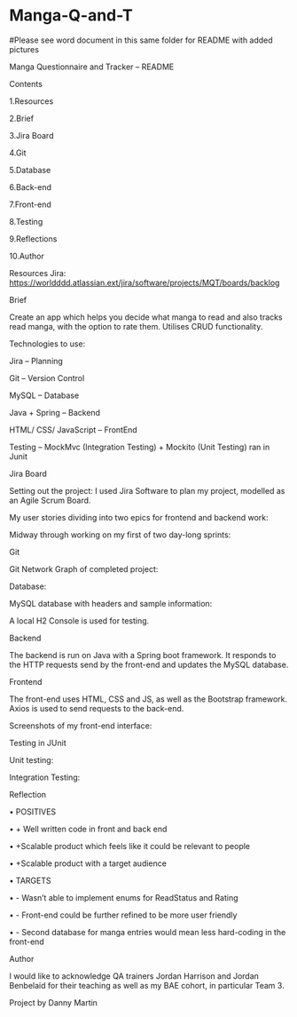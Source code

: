 # Manga-Q-and-T

#Please see word document in this same folder for README with added pictures

Manga Questionnaire and Tracker – README

Contents

1.Resources

2.Brief

3.Jira Board

4.Git

5.Database

6.Back-end

7.Front-end

8.Testing

9.Reflections

10.Author

Resources Jira: https://worldddd.atlassian.ext/jira/software/projects/MQT/boards/backlog

Brief

Create an app which helps you decide what manga to read and also tracks read manga, with the option to rate them. Utilises CRUD functionality.

Technologies to use:

Jira – Planning

Git – Version Control

MySQL – Database

Java + Spring – Backend

HTML/ CSS/ JavaScript – FrontEnd

Testing – MockMvc (Integration Testing) + Mockito (Unit Testing) ran in Junit

Jira Board

Setting out the project: I used Jira Software to plan my project, modelled as an Agile Scrum Board.

My user stories dividing into two epics for frontend and backend work:

Midway through working on my first of two day-long sprints:

Git

Git Network Graph of completed project:

Database:

MySQL database with headers and sample information:

A local H2 Console is used for testing.

Backend

The backend is run on Java with a Spring boot framework. It responds to the HTTP requests send by the front-end and updates the MySQL database.

Frontend

The front-end uses HTML, CSS and JS, as well as the Bootstrap framework. Axios is used to send requests to the back-end.

Screenshots of my front-end interface:

Testing in JUnit

Unit testing:

Integration Testing:

Reflection

• POSITIVES

• + Well written code in front and back end

• +Scalable product which feels like it could be relevant to people

• +Scalable product with a target audience

• TARGETS

• - Wasn’t able to implement enums for ReadStatus and Rating

• - Front-end could be further refined to be more user friendly

• - Second database for manga entries would mean less hard-coding in the front-end

Author

I would like to acknowledge QA trainers Jordan Harrison and Jordan Benbelaid for their teaching as well as my BAE cohort, in particular Team 3.

Project by Danny Martin
